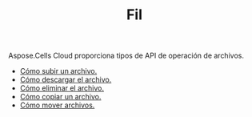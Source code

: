 ﻿---
title: Fil
second_title: Aspose.Cells Cloud Documen
type: docs
url: /es/file/
keywords: Upload, download, delete, copy, and move file
description: Aspose.Cells Cloud REST API admite la carga, descarga, eliminación, copia y movimiento de archivos. SDK admite tipos de lenguajes de desarrollo. Incluyen Android, C#, Go, Java, NodeJS, Perl, PHP, Python, Ruby y Swift.
weight: 100
kwords: Excel, Office Nube, REST API, Hoja de cálculo, PDF, CSV, Json, Markdwon, Archivo
---
Aspose.Cells Cloud proporciona tipos de API de operación de archivos.

- [Cómo subir un archivo.](/cells/es/file/upload/)
- [Cómo descargar el archivo.](/cells/es/file/download/)
- [Cómo eliminar el archivo.](/cells/es/file/delete/)
- [Cómo copiar un archivo.](/cells/es/file/copy/)
- [Cómo mover archivos.](/cells/es/file/move/)

